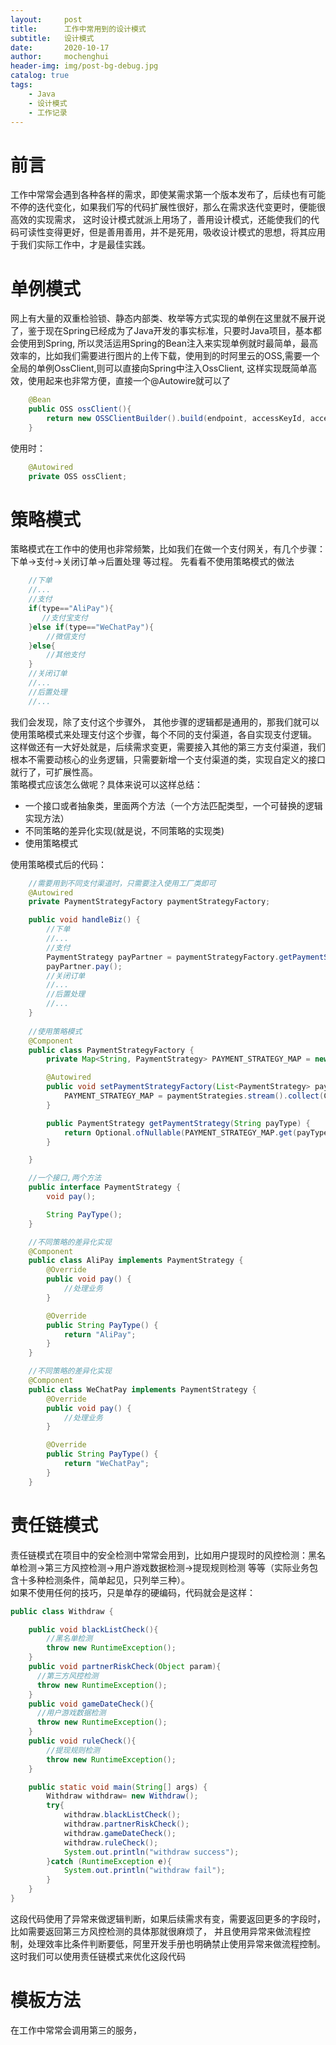 ```yaml
---
layout:     post
title:      工作中常用到的设计模式
subtitle:   设计模式
date:       2020-10-17
author:     mochenghui
header-img: img/post-bg-debug.jpg
catalog: true
tags:
    - Java
    - 设计模式
    - 工作记录
---
```

# 前言
工作中常常会遇到各种各样的需求，即使某需求第一个版本发布了，后续也有可能不停的迭代变化，如果我们写的代码扩展性很好，那么在需求迭代变更时，便能很高效的实现需求，
这时设计模式就派上用场了，善用设计模式，还能使我们的代码可读性变得更好，但是善用善用，并不是死用，吸收设计模式的思想，将其应用于我们实际工作中，才是最佳实践。

# 单例模式
网上有大量的双重检验锁、静态内部类、枚举等方式实现的单例在这里就不展开说了，鉴于现在Spring已经成为了Java开发的事实标准，只要时Java项目，基本都会使用到Spring,
所以灵活运用Spring的Bean注入来实现单例就时最简单，最高效率的，比如我们需要进行图片的上传下载，使用到的时阿里云的OSS,需要一个全局的单例OssClient,则可以直接向Spring中注入OssClient,
这样实现既简单高效，使用起来也非常方便，直接一个@Autowire就可以了
```java
    @Bean
    public OSS ossClient(){
        return new OSSClientBuilder().build(endpoint, accessKeyId, accessKeySecret);
    }
```  
使用时：
```java
    @Autowired
    private OSS ossClient;
```
# 策略模式
策略模式在工作中的使用也非常频繁，比如我们在做一个支付网关，有几个步骤：下单->支付->关闭订单->后置处理 等过程。
先看看不使用策略模式的做法
```java
    //下单
    //...
    //支付
    if(type=="AliPay"){
       //支付宝支付
    }else if(type=="WeChatPay"){
        //微信支付
    }else{
        //其他支付
    }
    //关闭订单
    //...
    //后置处理
    //...
```  
我们会发现，除了支付这个步骤外，
其他步骤的逻辑都是通用的，那我们就可以使用策略模式来处理支付这个步骤，每个不同的支付渠道，各自实现支付逻辑。  
这样做还有一大好处就是，后续需求变更，需要接入其他的第三方支付渠道，我们根本不需要动核心的业务逻辑，只需要新增一个支付渠道的类，实现自定义的接口就行了，可扩展性高。  
策略模式应该怎么做呢？具体来说可以这样总结：
- 一个接口或者抽象类，里面两个方法（一个方法匹配类型，一个可替换的逻辑实现方法）
- 不同策略的差异化实现(就是说，不同策略的实现类)
- 使用策略模式  


使用策略模式后的代码：
```java
    //需要用到不同支付渠道时，只需要注入使用工厂类即可
    @Autowired
    private PaymentStrategyFactory paymentStrategyFactory;

    public void handleBiz() {
        //下单
        //...
        //支付
        PaymentStrategy payPartner = paymentStrategyFactory.getPaymentStrategy("AliPay");
        payPartner.pay();
        //关闭订单
        //...
        //后置处理
        //...
    }
    
    //使用策略模式
    @Component
    public class PaymentStrategyFactory {
        private Map<String, PaymentStrategy> PAYMENT_STRATEGY_MAP = new HashMap<>();

        @Autowired
        public void setPaymentStrategyFactory(List<PaymentStrategy> paymentStrategies) {
            PAYMENT_STRATEGY_MAP = paymentStrategies.stream().collect(Collectors.toMap(PaymentStrategy::PayType, Function.identity()));
        }

        public PaymentStrategy getPaymentStrategy(String payType) {
            return Optional.ofNullable(PAYMENT_STRATEGY_MAP.get(payType)).orElseThrow(() -> new InvalidParameterException("invalid pay type"));
        }

    }

    //一个接口,两个方法
    public interface PaymentStrategy {
        void pay();

        String PayType();
    }

    //不同策略的差异化实现
    @Component
    public class AliPay implements PaymentStrategy {
        @Override
        public void pay() {
            //处理业务
        }

        @Override
        public String PayType() {
            return "AliPay";
        }
    }

    //不同策略的差异化实现
    @Component
    public class WeChatPay implements PaymentStrategy {
        @Override
        public void pay() {
            //处理业务
        }

        @Override
        public String PayType() {
            return "WeChatPay";
        }
    }
```

# 责任链模式
责任链模式在项目中的安全检测中常常会用到，比如用户提现时的风控检测：黑名单检测->第三方风控检测->用户游戏数据检测->提现规则检测 等等（实际业务包含十多种检测条件，简单起见，只列举三种）。  
如果不使用任何的技巧，只是单存的硬编码，代码就会是这样：
```java
public class Withdraw {

    public void blackListCheck(){
        //黑名单检测
        throw new RuntimeException();
    }
    public void partnerRiskCheck(Object param){
      //第三方风控检测
      throw new RuntimeException();
    }
    public void gameDateCheck(){
      //用户游戏数据检测
      throw new RuntimeException();
    }
    public void ruleCheck(){
        //提现规则检测
        throw new RuntimeException();
    }

    public static void main(String[] args) {
        Withdraw withdraw= new Withdraw();
        try{
            withdraw.blackListCheck();
            withdraw.partnerRiskCheck();
            withdraw.gameDateCheck();
            withdraw.ruleCheck();
            System.out.println("withdraw success");
        }catch (RuntimeException e){
            System.out.println("withdraw fail");
        }
    }
}
```  
这段代码使用了异常来做逻辑判断，如果后续需求有变，需要返回更多的字段时，比如需要返回第三方风控检测的具体那就很麻烦了，
并且使用异常来做流程控制，处理效率比条件判断要低，阿里开发手册也明确禁止使用异常来做流程控制。这时我们可以使用责任链模式来优化这段代码

# 模板方法
在工作中常常会调用第三的服务，

